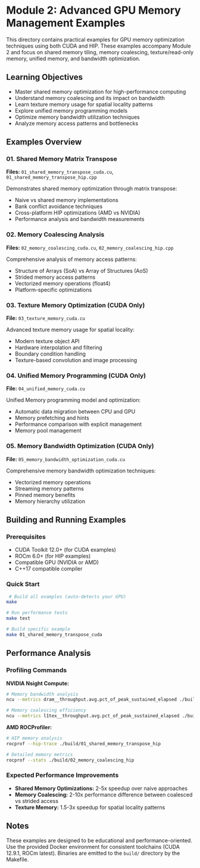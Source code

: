 # Module 2: Advanced GPU Memory Management Examples

This directory contains practical examples for GPU memory optimization techniques using both CUDA and HIP. These examples accompany Module 2 and focus on shared memory tiling, memory coalescing, texture/read-only memory, unified memory, and bandwidth optimization.

## Learning Objectives

- Master shared memory optimization for high-performance computing
- Understand memory coalescing and its impact on bandwidth
- Learn texture memory usage for spatial locality patterns  
- Explore unified memory programming models
- Optimize memory bandwidth utilization techniques
- Analyze memory access patterns and bottlenecks

## Examples Overview

### 01. Shared Memory Matrix Transpose
**Files:** `01_shared_memory_transpose_cuda.cu`, `01_shared_memory_transpose_hip.cpp`

Demonstrates shared memory optimization through matrix transpose:
- Naive vs shared memory implementations
- Bank conflict avoidance techniques
- Cross-platform HIP optimizations (AMD vs NVIDIA)
- Performance analysis and bandwidth measurements

### 02. Memory Coalescing Analysis
**Files:** `02_memory_coalescing_cuda.cu`, `02_memory_coalescing_hip.cpp`

Comprehensive analysis of memory access patterns:
- Structure of Arrays (SoA) vs Array of Structures (AoS)
- Strided memory access patterns
- Vectorized memory operations (float4)
- Platform-specific optimizations

### 03. Texture Memory Optimization (CUDA Only)
**File:** `03_texture_memory_cuda.cu`

Advanced texture memory usage for spatial locality:
- Modern texture object API
- Hardware interpolation and filtering
- Boundary condition handling
- Texture-based convolution and image processing

### 04. Unified Memory Programming (CUDA Only)
**File:** `04_unified_memory_cuda.cu`

Unified Memory programming model and optimization:
- Automatic data migration between CPU and GPU
- Memory prefetching and hints
- Performance comparison with explicit management
- Memory pool management

### 05. Memory Bandwidth Optimization (CUDA Only)
**File:** `05_memory_bandwidth_optimization_cuda.cu`

Comprehensive memory bandwidth optimization techniques:
- Vectorized memory operations
- Streaming memory patterns
- Pinned memory benefits
- Memory hierarchy utilization

## Building and Running Examples

### Prerequisites
- CUDA Toolkit 12.0+ (for CUDA examples)
- ROCm 6.0+ (for HIP examples)
- Compatible GPU (NVIDIA or AMD)
- C++17 compatible compiler

### Quick Start
```bash
 # Build all examples (auto-detects your GPU)
make

# Run performance tests
make test

# Build specific example
make 01_shared_memory_transpose_cuda
```

## Performance Analysis

### Profiling Commands

**NVIDIA Nsight Compute:**
```bash
# Memory bandwidth analysis
ncu --metrics dram__throughput.avg.pct_of_peak_sustained_elapsed ./build/01_shared_memory_transpose_cuda

# Memory coalescing efficiency
ncu --metrics l1tex__throughput.avg.pct_of_peak_sustained_elapsed ./build/02_memory_coalescing_cuda
```

**AMD ROCProfiler:**
```bash
# HIP memory analysis
rocprof --hip-trace ./build/01_shared_memory_transpose_hip

# Detailed memory metrics
rocprof --stats ./build/02_memory_coalescing_hip
```

### Expected Performance Improvements

- **Shared Memory Optimizations:** 2-5x speedup over naive approaches
- **Memory Coalescing:** 2-10x performance difference between coalesced vs strided access
- **Texture Memory:** 1.5-3x speedup for spatial locality patterns

## Notes

These examples are designed to be educational and performance-oriented. Use the provided Docker environment for consistent toolchains (CUDA 12.9.1, ROCm latest). Binaries are emitted to the `build/` directory by the Makefile.